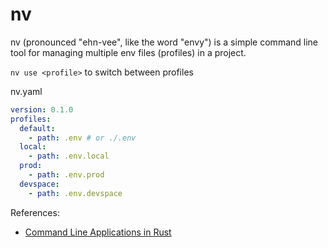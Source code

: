 # nv

nv (pronounced "ehn-vee", like the word "envy") is a simple command line tool for managing multiple env files (profiles) in a project.

`nv use <profile>` to switch between profiles

nv.yaml
```yaml
version: 0.1.0
profiles:
  default:
    - path: .env # or ./.env 
  local:
    - path: .env.local
  prod:
    - path: .env.prod
  devspace:
    - path: .env.devspace
```

References:
- [Command Line Applications in Rust](https://rust-cli.github.io/book/index.html)